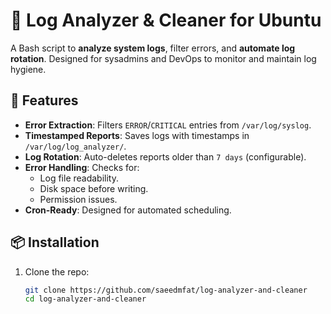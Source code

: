 # 📜 Log Analyzer & Cleaner for Ubuntu

A Bash script to **analyze system logs**, filter errors, and **automate log rotation**. Designed for sysadmins and DevOps to monitor and maintain log hygiene.

## 🚀 Features
- **Error Extraction**: Filters `ERROR`/`CRITICAL` entries from `/var/log/syslog`.
- **Timestamped Reports**: Saves logs with timestamps in `/var/log/log_analyzer/`.
- **Log Rotation**: Auto-deletes reports older than `7 days` (configurable).
- **Error Handling**: Checks for:
  - Log file readability.
  - Disk space before writing.
  - Permission issues.
- **Cron-Ready**: Designed for automated scheduling.

## 📦 Installation
1. Clone the repo:
   ```bash
   git clone https://github.com/saeedmfat/log-analyzer-and-cleaner
   cd log-analyzer-and-cleaner